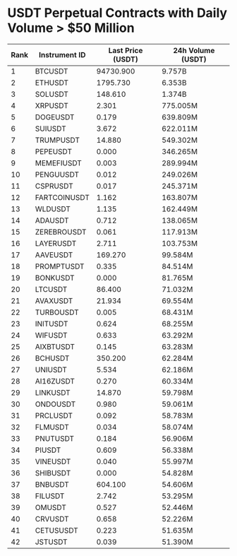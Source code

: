 # USDT Perpetual Contracts with Daily Volume > $50 Million

| Rank | Instrument ID | Last Price (USDT) | 24h Volume (USDT) |
|------|---------------|-------------------|-------------------|
| 1 | BTCUSDT | 94730.900 | 9.757B |
| 2 | ETHUSDT | 1795.730 | 6.353B |
| 3 | SOLUSDT | 148.610 | 1.374B |
| 4 | XRPUSDT | 2.301 | 775.005M |
| 5 | DOGEUSDT | 0.179 | 639.809M |
| 6 | SUIUSDT | 3.672 | 622.011M |
| 7 | TRUMPUSDT | 14.880 | 549.302M |
| 8 | PEPEUSDT | 0.000 | 346.265M |
| 9 | MEMEFIUSDT | 0.003 | 289.994M |
| 10 | PENGUUSDT | 0.012 | 249.026M |
| 11 | CSPRUSDT | 0.017 | 245.371M |
| 12 | FARTCOINUSDT | 1.162 | 163.807M |
| 13 | WLDUSDT | 1.135 | 162.449M |
| 14 | ADAUSDT | 0.712 | 138.065M |
| 15 | ZEREBROUSDT | 0.061 | 117.913M |
| 16 | LAYERUSDT | 2.711 | 103.753M |
| 17 | AAVEUSDT | 169.270 | 99.584M |
| 18 | PROMPTUSDT | 0.335 | 84.514M |
| 19 | BONKUSDT | 0.000 | 81.765M |
| 20 | LTCUSDT | 86.400 | 71.032M |
| 21 | AVAXUSDT | 21.934 | 69.554M |
| 22 | TURBOUSDT | 0.005 | 68.431M |
| 23 | INITUSDT | 0.624 | 68.255M |
| 24 | WIFUSDT | 0.633 | 63.292M |
| 25 | AIXBTUSDT | 0.145 | 63.283M |
| 26 | BCHUSDT | 350.200 | 62.284M |
| 27 | UNIUSDT | 5.534 | 62.186M |
| 28 | AI16ZUSDT | 0.270 | 60.334M |
| 29 | LINKUSDT | 14.870 | 59.798M |
| 30 | ONDOUSDT | 0.980 | 59.061M |
| 31 | PRCLUSDT | 0.092 | 58.783M |
| 32 | FLMUSDT | 0.034 | 58.074M |
| 33 | PNUTUSDT | 0.184 | 56.906M |
| 34 | PIUSDT | 0.609 | 56.338M |
| 35 | VINEUSDT | 0.040 | 55.997M |
| 36 | SHIBUSDT | 0.000 | 54.828M |
| 37 | BNBUSDT | 604.100 | 54.606M |
| 38 | FILUSDT | 2.742 | 53.295M |
| 39 | OMUSDT | 0.527 | 52.446M |
| 40 | CRVUSDT | 0.658 | 52.226M |
| 41 | CETUSUSDT | 0.223 | 51.635M |
| 42 | JSTUSDT | 0.039 | 51.390M |
